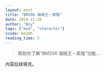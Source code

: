 ```yaml
---
layout: post
title: "BM206 海贼王－索隆"
date: 2024-11-20
author: "Bny"
tags: ["mod", "character"]
scode: bm206
reading_time: 5
---
```


> 帮助你了解“BM206 海贼王－索隆”功能...

内容后续填充。
